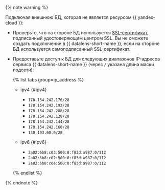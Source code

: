  

{% note warning %}

Подключая внешнюю БД, которая не является ресурсом {{ yandex-cloud }}:

* Проверьте, что на стороне БД используется [SSL-сертификат](../../glossary/ssl-certificate), подписанный удостоверяющим центром SSL. Вы не сможете создать подключение в {{ datalens-short-name }}, если на стороне БД используется самоподписанный SSL-сертификат.
* Предоставьте доступ к БД для следующих диапазонов IP-адресов сервиса {{ datalens-short-name }} (через `/` указана длина маски подсети):

  {% list tabs group=ip_address %}

  - ipv4 {#ipv4}

    * `178.154.242.176/28`
    * `178.154.242.192/28`
    * `178.154.242.208/28`
    * `178.154.242.128/28`
    * `178.154.242.144/28`
    * `178.154.242.160/28`
    * `130.193.60.0/28`

  - ipv6 {#ipv6}

    * `2a02:6b8:c03:500:0:f83d:a987:0/112`
    * `2a02:6b8:c02:900:0:f83d:a987:0/112`
    * `2a02:6b8:c0e:500:0:f83d:a987:0/112`

  {% endlist %}

{% endnote %}
